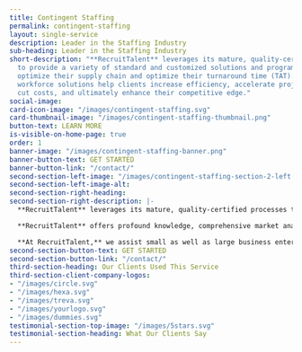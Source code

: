 ```yaml
---
title: Contingent Staffing
permalink: contingent-staffing
layout: single-service
description: Leader in the Staffing Industry
sub-heading: Leader in the Staffing Industry
short-description: "**RecruitTalent** leverages its mature, quality-certified processes
  to provide a variety of standard and customized solutions and programs to help clients
  optimize their supply chain and optimize their turnaround time (TAT). RecruitTalent's
  workforce solutions help clients increase efficiency, accelerate project progress,
  cut costs, and ultimately enhance their competitive edge."
social-image: 
card-icon-image: "/images/contingent-staffing.svg"
card-thumbnail-image: "/images/contingent-staffing-thumbnail.png"
button-text: LEARN MORE
is-visible-on-home-page: true
order: 1
banner-image: "/images/contingent-staffing-banner.png"
banner-button-text: GET STARTED
banner-button-link: "/contact/"
second-section-left-image: "/images/contingent-staffing-section-2-left.png"
second-section-left-image-alt: 
second-section-right-heading: 
second-section-right-description: |-
  **RecruitTalent** leverages its mature, quality-certified processes to provide a variety of standard and customized solutions and programs to help clients optimize their supply chain and optimize their turnaround time (TAT). RecruitTalent's workforce solutions help clients increase efficiency, accelerate project progress, cut costs, and ultimately enhance their competitive edge.

  **RecruitTalent** offers profound knowledge, comprehensive market analysis, and exceptional customer service to guarantee maximized workforce solutions in providing specialized staffing services.

  **At RecruitTalent,** we assist small as well as large business enterprises in filling hard-to-find roles at 60% lower cost compared to our competitors. With seasoned professionals, we dedicate a recruitment team to find the right people, with the right skills, for the right job and exceed the expectations of the client within the specified time frame.
second-section-button-text: GET STARTED
second-section-button-link: "/contact/"
third-section-heading: Our Clients Used This Service
third-section-client-company-logos:
- "/images/circle.svg"
- "/images/hexa.svg"
- "/images/treva.svg"
- "/images/yourlogo.svg"
- "/images/dummies.svg"
testimonial-section-top-image: "/images/5stars.svg"
testimonial-section-heading: What Our Clients Say
---
```



